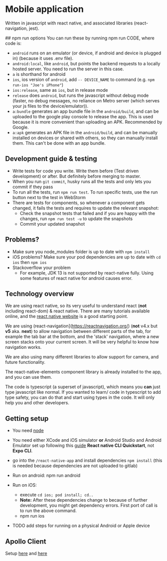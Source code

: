 # Mobile application

Written in javascript with react native, and associated libraries (react-navigation, jest).

## npm run options
You can run these by running npm run CODE, where code is:

- `android` runs on an emulator (or device, if android and device is plugged in) (because it uses .env file).
- `android:local`, like `android`, but points the backend requests to a locally hosted server. You need to run the server in this case.
- `a` is shorthand for android
- `ios`, ios version of `android`, add `-- DEVICE_NAME` to command (e.g. `npm run-ios "Joe's iPhone"`)
- `ios:release`, same as `ios`, but in release mode
- `release` does `android`, but runs the javascript without debug mode (faster, no debug messages, no reliance on Metro server (which serves your js files to the device/emulator)).
- `a:bundle` generates an app bundle file in the `android/build`, and can be uploaded to the google play console to release the app. This is used because it is more convenient than uploading an APK. Recommended by Google.
- `a:apk` generates an APK file in the `android/build`, and can be manually installed on devices or shared with others, so they can manually install them. This can't be done with an app bundle.

## Development guide & testing

- Write tests for code you write. Write them before (Test driven development) or after. But definitely before merging to master.
- When you run `git commit`, husky runs all the tests and only lets you commit if they pass
- To run all the tests, run `npm run test`. To run specific tests, use the run button next to the test in WebStorm
- There are tests for components, so whenever a component gets changed, it fails the tests and requires to update the relevant snapshot:
  - Check the snapshot tests that failed and if you are happy with the changes, run `npm run test -u` to update the snapshots
  - Commit your updated snapshot

## Problems?

- Make sure you node_modules folder is up to date with `npm install`
- iOS problems? Make sure your pod dependencies are up to date with `cd ios` then `npm ios`
- Stackoverflow your problem
  - For example, JDK 13 is not supported by react-native fully. Using some features of react native for android causes error.

## Technology overview

We are using react native, so its very useful to understand react (**not** including react-dom) & react native. There are many tutorials available online, and the [react native website](https://facebook.github.io/react-native/) is a good starting point.

We are using (react-navigation](https://reactnavigation.org/) (**not** v4.x but **v5** aka. **next**) to allow navigation between different parts of the tab, for example the tab bar at the bottom, and the 'stack' navigation, where a new screen stacks onto your current screen. It will be very helpful to know how navigation works.

We are also using many different libraries to allow support for camera, and future functionality.

The react-native-elements component library is already installed to the app, and you can use them.

The code is typescript (a superset of javascript), which means you **can** just type javascript like normal. If you wanted to learn/ code in typescript to add type safety, you can do that and start using types in the code. It will only help you and other developers.

## Getting setup

- You need [node](http://nodejs.org/)
- You need either XCode and iOS simulator **or** Android Studio and Android Emulator set up following this [guide](https://facebook.github.io/react-native/docs/next/getting-started) **React native CLI Quickstart**, not **Expo CLI**.
- go into the `/react-native-app` and install dependencies `npm install` (this is needed because dependencies are not uploaded to gitlab)
- Run on android: npm run android
- Run on iOS:

  - execute `cd ios; pod install; cd..`
  - **Note:** After these dependencies change to because of further development, you might get dependency errors. First port of call is to run the above command.
  - npm run ios

- TODO add steps for running on a physical Android or Apple device

## Apollo Client

Setup [here](https://www.apollographql.com/docs/react/get-started/) and
[here](https://github.com/jaydenseric/apollo-upload-examples)
